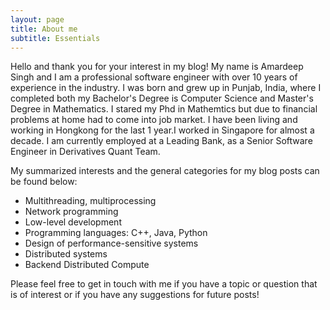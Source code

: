 ```yaml
---
layout: page
title: About me
subtitle: Essentials
---
```




Hello and thank you for your interest in my blog! My name is Amardeep Singh and I am a
professional software engineer with over 10 years of experience in the
industry. I was born and grew up in Punjab, India, where I completed both my
Bachelor's Degree is Computer Science and Master's Degree in Mathematics. 
I stared my Phd in Mathemtics but due to financial problems at home had to come into job market.
I have been living and working in Hongkong for the last 1 year.I worked in Singapore for almost a decade.
I am currently employed at a Leading Bank, as a Senior Software Engineer in Derivatives Quant Team.

My summarized interests and the general categories for my blog posts can be found below:

* Multithreading, multiprocessing
* Network programming
* Low-level development
* Programming languages: C++, Java, Python
* Design of performance-sensitive systems
* Distributed systems
* Backend Distributed Compute

Please feel free to get in touch with me if you have a topic or question that is of interest or if you have any suggestions for future posts!
